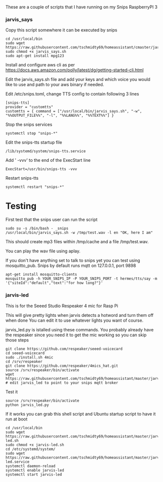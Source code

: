 These are a couple of scripts that I have running on my Snips RaspberryPI 3


### jarvis_says ###

Copy this script somewhere it can be executed by snips
```
cd /usr/local/bin
sudo wget https://raw.githubusercontent.com/tschmidty69/homeassistant/cmaster/jarvis/jarvis_says.sh
sudo chmod +x jarvis_says.sh
sudo apt-get install mpg123
```
Install and configure aws cli as per
https://docs.aws.amazon.com/polly/latest/dg/getting-started-cli.html

Edit the jarvis_says.sh file and add your keys and which voice you would like to use
and path to your aws binary if needed.

Edit /etc/snips.toml, change TTS config to contain following 3 lines
```
[snips-tts]
provider = "customtts"
customtts = { command = ["/usr/local/bin/jarvis_says.sh", "-w", "%%OUTPUT_FILE%%", "-l", "%%LANG%%", "%%TEXT%%"] }
```
Stop the snips services
```
systemctl stop "snips-*"
```
Edit the snips-tts startup file
```
/lib/systemd/system/snips-tts.service
```
Add ' -vvv' to the end of the ExecStart line
```
ExecStart=/usr/bin/snips-tts -vvv
```
Restart snips-tts
```
systemctl restart "snips-*"
```
# Testing

First test that the snips user can run the script
```
sudo su -s /bin/bash - _snips
/usr/local/bin/jarvis_says.sh -w /tmp/test.wav -l en "OK, here I am"
```
This should create mp3 files within /tmp/cache and a file /tmp/test.wav.

You can play the wav file using aplay.

If you don't have anything set to talk to snips yet you can test using mosquitto_pub. Snips by default runs mqtt on
127.0.0.1, port 9898
```
apt-get install mosquitto-clients
mosquitto_pub -h YOUR_SNIPS_IP -P YOUR_SNIPS_PORT -t hermes/tts/say -m '{"siteId":"default","text":"for how long?"}'
```

### jarvis-led ###

This is for the Seeed Studio Respeaker 4 mic for Rasp Pi

This will give pretty lights when jarvis detects a hotword and turn them off when done
You can edit it to use whatever lights you want of course.

jarvis_led.py is istalled using these commands. You probably already have the respeaker
since you need it to get the mic working so you can skip those steps
```
git clone https://github.com/respeaker/seeed-voicecard
cd seeed-voicecard
sudo ./install.sh 4mic
cd /srv/respeaker
git clone https://github.com/respeaker/4mics_hat.git
source /srv/respeaker/bin/activate
wget https://raw.githubusercontent.com/tschmidty69/homeassistant/master/jarvis/jarvis_led.py
# edit jarvis_led to point to your snips mqtt broker
```
Test it
```
source /srv/respeaker/bin/activate
python jarvis_led.py
```
If it works you can grab this shell script and Ubuntu startup script to have it run at boot
```
cd /usr/local/bin
sudo wget https://raw.githubusercontent.com/tschmidty69/homeassistant/master/jarvis/jarvis-led.sh
sudo chmod +x jarvis-led.sh
cd /etc/systemd/system/
sudo wget https://raw.githubusercontent.com/tschmidty69/homeassistant/master/jarvis/jarvis-led.service
systemctl daemon-reload
systemctl enable jarvis-led
systemctl start jarvis-led
```
